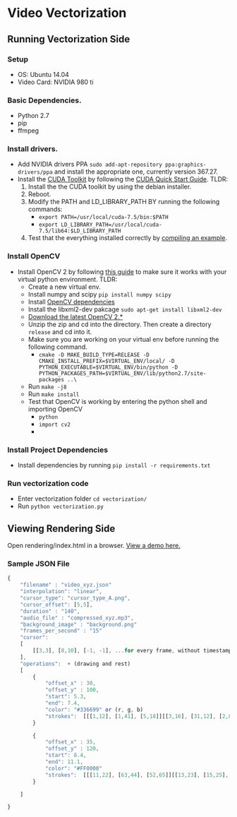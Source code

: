 # Video Vectorization

## Running Vectorization Side

### Setup
* OS: Ubuntu 14.04
* Video Card: NVIDIA 980 ti

### Basic Dependencies.
* Python 2.7
* pip
* ffmpeg

### Install drivers.
* Add NVIDIA drivers PPA `sudo add-apt-repository ppa:graphics-drivers/ppa` and install the appropriate one, currently version 367.27.
* Install the [CUDA Toolkit](https://developer.nvidia.com/cuda-downloads) by following the [CUDA Quick Start Guide](http://developer.download.nvidia.com/compute/cuda/7.5/Prod/docs/sidebar/CUDA_Quick_Start_Guide.pdf). TLDR:
    1. Install the the CUDA toolkit by using the debian installer.
    2. Reboot.
    3. Modify the PATH and LD_LIBRARY_PATH BY running the following commands:
        * `export PATH=/usr/local/cuda-7.5/bin:$PATH`
        * `export LD_LIBRARY_PATH=/usr/local/cuda-7.5/lib64:$LD_LIBRARY_PATH`
    4. Test that the everything installed correctly by [compiling an example](http://docs.nvidia.com/cuda/cuda-getting-started-guide-for-linux/#compiling-examples).

### Install OpenCV
* Install OpenCV 2 by following [this guide](https://medium.com/@manuganji/installation-of-opencv-numpy-scipy-inside-a-virtualenv-bf4d82220313) to make sure it works with your virtual python environment. TLDR:
    * Create a new virtual env.
    * Install numpy and scipy `pip install numpy scipy`
    * Install [OpenCV dependencies](http://docs.opencv.org/2.4/doc/tutorials/introduction/linux_install/linux_install.html)
    * Install the libxml2-dev pakcage `sudo apt-get install libxml2-dev`
    * [Download the latest OpenCV 2.*](https://sourceforge.net/projects/opencvlibrary/files/opencv-unix/)
    * Unzip the zip and cd into the directory. Then create a directory `release` and cd into it.
    * Make sure you are working on your virtual env before running the following command. 
        * `cmake -D MAKE_BUILD_TYPE=RELEASE -D CMAKE_INSTALL_PREFIX=$VIRTUAL_ENV/local/ -D PYTHON_EXECUTABLE=$VIRTUAL_ENV/bin/python -D PYTHON_PACKAGES_PATH=$VIRTUAL_ENV/lib/python2.7/site-packages ..\`
    * Run `make -j8`
    * Run `make install`
    * Test that OpenCV is working by entering the python shell and importing OpenCV
        * `python`
        * `import cv2`
        * 
### Install Project Dependencies    
* Install dependencies by running `pip install -r requirements.txt`
 
### Run vectorization code
* Enter vectorization folder `cd vectorization/ `
* Run `python vectorization.py`

## Viewing Rendering Side
Open rendering/index.html in a browser.
[View a demo here.](https://rawgit.com/christianmemije/video-vectorization/master/rendering/index.html)

### Sample JSON File

```javascript
{
    "filename" : "video_xyz.json"
    "interpolation": "linear",
    "cursor_type": "cursor_type_A.png",
    "cursor_offset": [5,5],
    "duration" : "140",
    "audio_file" : "compressed_xyz.mp3",
    "background_image" : "background.png"
    "frames_per_second" : "15"
    "cursor":
    [
        [[3,3], [8,10], [-1, -1], ...for every frame, without timestamps
    ],
    "operations":  + (drawing and rest)
    [
        {
            "offset_x" : 30,
            "offset_y" : 100,
            "start": 5.3,
            "end": 7.4,
            "color": "#336699" or (r, g, b)
            "strokes":  [[[1,12], [1,41], [5,18]][[3,16], [31,12], [2,8]][[7,112], [151,6], [1,11]] ...]
        }

        {
            "offset_x" : 35,
            "offset_y" : 120,
            "start": 8.4,
            "end": 11.1,
            "color": "#FF0000"
            "strokes":  [[[11,22], [63,44], [52,65]][[13,23], [15,25], [1,18]] ...]
        }

    ]

}
```

